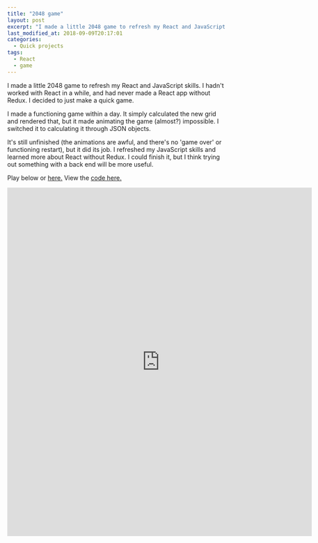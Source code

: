 ```yaml
---
title: "2048 game"
layout: post
excerpt: "I made a little 2048 game to refresh my React and JavaScript skills. I hadn't worked with React in a while, and had never made a React app without Redux. I decided to just make a quick game."
last_modified_at: 2018-09-09T20:17:01
categories:
  - Quick projects
tags:
  - React
  - game
---
```


I made a little 2048 game to refresh my React and JavaScript skills. I hadn't worked with React in a while, and had never made a React app without Redux. I decided to just make a quick game.

I made a functioning game within a day. It simply calculated the new grid and rendered that, but it made animating the game (almost?) impossible. I switched it to calculating it through JSON objects.

It's still unfinished (the animations are awful, and there's no 'game over' or functioning restart), but it did its job. I refreshed my JavaScript skills and learned more about React without Redux. I could finish it, but I think trying out something with a back end will be more useful.

Play below or <a href="http://pauladenouden.nl/2048/">here.</a> View the <a href="https://github.com/PauladO/2048">code here.</a>

<iframe width="700" height="800" src="http://pauladenouden.nl/2048/" frameborder="0" ></iframe>
